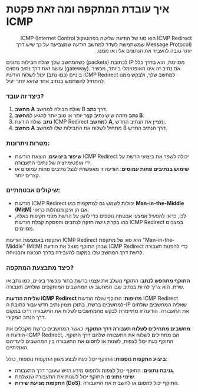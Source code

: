 # איך עובדת המתקפה ומה זאת פקטת ICMP
<p dir="rtl" style="text-align: right;">
  ICMP Redirect הוא סוג של הודעת שליטה בפרוטוקול ICMP (Internet Control Message Protocol) שמשתמשת לשדר למחשב הודעה שמצביעה על כך שיש דרך יותר טובה להעביר את הנתונים אליו או ממנו.

כשהמחשב שלך שולח חבילות נתונים (packets) לכתובת IP מסוימת, הוא בדרך כלל עושה זאת דרך נתיב מסוים (gateway). אם נתיב זה אינו האופטימלי ביותר, מכשיר ביניים (כמו נתב) יכול לשלוח הודעת ICMP Redirect למחשב שלך, ולבקש ממנו להתחיל להשתמש בנתיב אחר שהוא יותר יעיל.

### כיצד זה עובד?
1. **מחשב A** שולח חבילה למחשב B דרך **נתב**.
2. **נתב** מזהה שיש נתיב קצר יותר או טוב יותר להגיע ל**מחשב B**.
3. **נתב** שולח הודעת ICMP Redirect ל**מחשב A**, ומציין את הנתיב החדש.
4. **מחשב A** מתחיל לשלוח את החבילות שלו למחשב B דרך הנתיב החדש.

### מטרות ויתרונות:
- **שיפור ביצועים**: הוצאת הודעות ICMP Redirect יכולה לשפר את ביצועי הרשת על ידי אופטימיזציה של נתיבי התעבורה.
- **שימוש בנתיבים פחות עמוסים**: הודעה זו מאפשרת לנצל נתיבים פחות עמוסים או קצרים יותר.

### שיקולים אבטחתיים:
- הודעות ICMP Redirect יכולות לשמש גם למתקפות כמו **Man-in-the-Middle (MitM)** אם הן אינן מנוהלות כראוי.
- לכן, כדאי להפעיל אמצעי אבטחה נוספים כדי להגן על הרשת מפני תקיפות כאלה, כמו בקרת גישה חזקה לנתבים והפסקת קבלת הודעות ICMP Redirect במצבים מסוימים.

התקפה באמצעות הודעות ICMP Redirect היא סוג של מתקפת "Man-in-the-Middle" (MitM) שבהן התוקף מנצל את הודעת ICMP Redirect כדי להפנות תעבורה לרשת דרך המחשב שלו במקום להעבירה בדרך הנכונה והבטוחה.

### כיצד מתבצעת המתקפה?

**התוקף מתחפש לנתב**: התוקף משלב את עצמו ברשת בתור מכשיר ביניים, כמו נתב או שרת. הוא צריך להיות בנתיב שבו המחשב או המחשבים המותקפים שולחים תעבורה.

**שליחת הודעות ICMP Redirect מזויפות**: התוקף שולח הודעות ICMP Redirect למחשבים ברשת, בתוכן מצוין נתיב חדש עבור כתובת ה-IP שאליה המחשבים שולחים את התעבורה. הודעה זו מתיימרת לבקש מהמחשבים לשלוח את התעבורה דרכו במקום דרך הנתב המקורי.

**מחשבים מתחילים לשלוח תעבורה דרך התוקף**: כאשר המחשבים ברשת מקבלים את הודעת ה-ICMP Redirect, הם מתחילים לשלוח את התעבורה שלהם דרך התוקף. התוקף כעת יכול לצפות, לשנות או לחסום את התעבורה בין המחשבים ליעדיהם האמיתיים.

**ביצוע התקפות נוספות**: התוקף יכול כעת לבצע מגוון התקפות נוספות, כולל:
   - **גניבת נתונים**: התוקף יכול לצפות ולתפוס מידע רגיש שעובר דרך התעבורה.
   - **שינוי נתונים**: התוקף יכול לשנות את התעבורה שנשלחת.
   - **התקפות מניעת שירות (DoS)**: התוקף יכול לחסום או להשבית את התעבורה.


</p>
